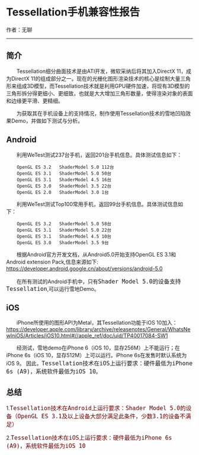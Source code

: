 # Tessellation手机兼容性报告

作者：无聊

---
## 简介
&emsp;&emsp;Tessellation细分曲面技术是由ATI开发，微软采纳后将其加入DirectX 11，成为DirectX 11的组成部分之一。现在的光栅化图形渲染技术的核心是绘制大量三角形来组成3D模型，而Tessellation技术就是利用GPU硬件加速，将现有3D模型的三角形拆分得更细小、更细致，也就是大大增加三角形数量，使得渲染对象的表面和边缘更平滑、更精细。

&emsp;&emsp;为获取其在手机设备上的支持情况，制作使用Tessellation技术的雪地凹陷效果Demo，并做如下测试与分析。

## Android
&emsp;&emsp;利用WeTest测试237台手机，返回201台手机信息。具体测试信息如下：

        OpenGL ES 3.2	ShaderModel 5.0	112台
        OpenGL ES 3.1	ShaderModel 5.0	50台
        OpenGL ES 3.1	ShaderModel 4.5	16台
        OpenGL ES 3.0	ShaderModel 3.5	22台
        OpenGL ES 2.0	ShaderModel 3.0	1台


&emsp;&emsp;利用WeTest测试Top100常用手机，返回99台手机信息。具体测试信息如下：

        OpenGL ES 3.2	ShaderModel 5.0	58台
        OpenGL ES 3.1	ShaderModel 5.0	22台
        OpenGL ES 3.1	ShaderModel 4.5	10台
        OpenGL ES 3.0	ShaderModel 3.5	9台


&emsp;&emsp;根据Android官方开发文档，从Android5.0开始支持OpenGL ES 3.1和 Android extension Pack,信息来源如下:
https://developer.android.google.cn/about/versions/android-5.0

&emsp;&emsp;在所有测试的Android手机中，只有<font size=4>```Shader Model 5.0的设备支持Tessellation```</font>,可以运行雪地Demo。


## iOS

&emsp;&emsp;iPhone所使用的图形API为Metal，其Tessellation功能于iOS 10加入：
https://developer.apple.com/library/archive/releasenotes/General/WhatsNewIniOS/Articles/iOS10.html#//apple_ref/doc/uid/TP40017084-SW1

&emsp;&emsp;经测试，雪地demo在iPhone 6（iOS 10，显存256M）上不能运行；在iPhone 6s（iOS 10，显存512M）上可以运行。iPhone 6s在发售时默认系统为iOS 9。
因此，<font size=4>```Tessellation技术在iOS上运行要求：硬件最低为iPhone 6s (A9)，系统软件最低为iOS 10```</font>。


## 总结
1.<font size=4 color="#660000">```Tessellation技术在Android上运行要求：Shader Model 5.0的设备（OpenGL ES 3.1及以上设备大部分满足此条件，少数3.1的设备不满足）```</font>

2.<font size=4 color="#660000">```Tessellation技术在iOS上运行要求：硬件最低为iPhone 6s (A9)，系统软件最低为iOS 10```</font>

